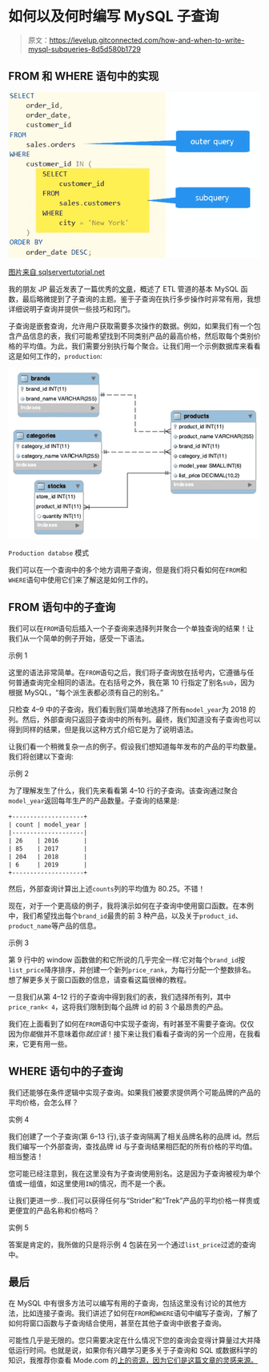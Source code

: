 # 如何以及何时编写 MySQL 子查询

> 原文：<https://levelup.gitconnected.com/how-and-when-to-write-mysql-subqueries-8d5d580b1729>

## FROM 和 WHERE 语句中的实现

![](img/e123b7da2264703a32601ec0e0b1b849.png)

[图片来自 sqlservertutorial.net](https://www.sqlservertutorial.net/sql-server-basics/sql-server-subquery/)

我的朋友 JP 最近发表了一篇优秀的[文章](https://medium.com/@jprinfret/the-mysql-functions-used-in-almost-every-etl-pipeline-d2007d6f5086)，概述了 ETL 管道的基本 MySQL 函数，最后略微提到了子查询的主题。鉴于子查询在执行多步操作时非常有用，我想详细说明子查询并提供一些技巧和窍门。

子查询是嵌套查询，允许用户获取需要多次操作的数据。例如，如果我们有一个包含产品信息的表，我们可能希望找到不同类别产品的最高价格，然后取每个类别价格的平均值。为此，我们需要分别执行每个聚合。让我们用一个示例数据库来看看这是如何工作的，`production`:

![](img/ac7d027fee62db8d99292a096538876b.png)

`Production databse` 模式

我们可以在一个查询中的多个地方调用子查询，但是我们将只看如何在`FROM`和`WHERE`语句中使用它们来了解这是如何工作的。

## FROM 语句中的子查询

我们可以在`FROM`语句后插入一个子查询来选择列并聚合一个单独查询的结果！让我们从一个简单的例子开始，感受一下语法。

示例 1

这里的语法非常简单。在`FROM`语句之后，我们将子查询放在括号内，它遵循与任何普通查询完全相同的语法。在右括号之外，我在第 10 行指定了别名`sub`，因为根据 MySQL，“每个派生表都必须有自己的别名。”

只检查 4–9 中的子查询，我们看到我们简单地选择了所有`model_year`为 2018 的列。然后，外部查询只返回子查询中的所有列。最终，我们知道没有子查询也可以得到同样的结果，但是我以这种方式介绍它是为了说明语法。

让我们看一个稍微复杂一点的例子。假设我们想知道每年发布的产品的平均数量。我们将创建以下查询:

示例 2

为了理解发生了什么，我们先来看看第 4–10 行的子查询。该查询通过聚合`model_year`返回每年生产的产品数量。子查询的结果是:

```
+--------------------+
| count | model_year |
|--------------------|
| 26    | 2016       |
| 85    | 2017       |
| 204   | 2018       |
| 6     | 2019       |
+--------------------+
```

然后，外部查询计算出上述`counts`列的平均值为 80.25。不错！

现在，对于一个更高级的例子，我将演示如何在子查询中使用窗口函数。在本例中，我们希望找出每个`brand_id`最贵的前 3 种产品，以及关于`product_id`、`product_name`等产品的信息。

示例 3

第 9 行中的 window 函数做的和它所说的几乎完全一样:它对每个`brand_id`按`list_price`降序排序，并创建一个新列`price_rank`，为每行分配一个整数排名。想了解更多关于窗口函数的信息，请查看这篇很棒的教程。

一旦我们从第 4–12 行的子查询中得到我们的表，我们选择所有列，其中`price_rank< 4`，这将我们限制到每个品牌 id 的前 3 个最昂贵的产品。

我们在上面看到了如何在`FROM`语句中实现子查询，有时甚至不需要子查询。仅仅因为你*能*做并不意味着你*就应该*！接下来让我们看看子查询的另一个应用，在我看来，它更有用一些。

## WHERE 语句中的子查询

我们还能够在条件逻辑中实现子查询。如果我们被要求提供两个可能品牌的产品的平均价格，会怎么样？

实例 4

我们创建了一个子查询(第 6–13 行),该子查询隔离了相关品牌名称的品牌 id。然后我们编写一个外部查询，查找品牌 id 与子查询结果相匹配的所有价格的平均值。相当整洁！

您可能已经注意到，我在这里没有为子查询使用别名。这是因为子查询被视为单个值或一组值，如这里使用`IN`的情况，而不是一个表。

让我们更进一步…我们可以获得任何与“Strider”和“Trek”产品的平均价格一样贵或更便宜的产品名称和价格吗？

实例 5

答案是肯定的，我所做的只是将示例 4 包装在另一个通过`list_price`过滤的查询中。

## 最后

在 MySQL 中有很多方法可以编写有用的子查询，包括这里没有讨论的其他方法，比如连接子查询。我们讲述了如何在`FROM`和`WHERE`语句中编写子查询，了解了如何将窗口函数与子查询结合使用，甚至在其他子查询中嵌套子查询。

可能性几乎是无限的。您只需要决定在什么情况下您的查询会变得计算量过大并降低运行时间。也就是说，如果你有兴趣学习更多关于子查询和 SQL 或数据科学的知识，我推荐你查看 Mode.com 的[上的资源，因为它们是这篇文章的灵感来源。](https://mode.com/sql-tutorial/sql-sub-queries/)